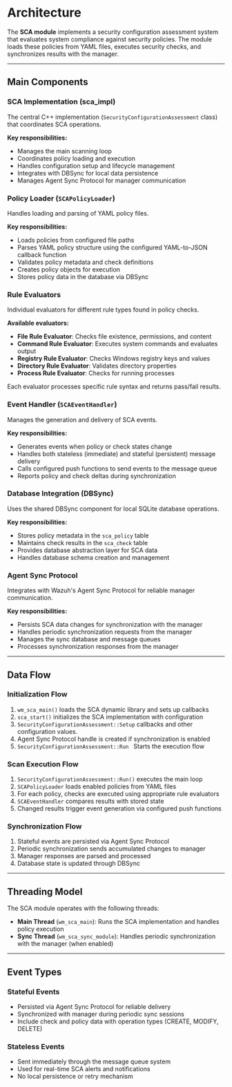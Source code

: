 # Architecture

The **SCA module** implements a security configuration assessment system that evaluates system compliance against security policies. The module loads these policies from YAML files, executes security checks, and synchronizes results with the manager.

---

## Main Components

### **SCA Implementation (sca_impl)**

The central C++ implementation (`SecurityConfigurationAssessment` class) that coordinates SCA operations.

**Key responsibilities:**
* Manages the main scanning loop
* Coordinates policy loading and execution
* Handles configuration setup and lifecycle management
* Integrates with DBSync for local data persistence
* Manages Agent Sync Protocol for manager communication

### **Policy Loader (`SCAPolicyLoader`)**

Handles loading and parsing of YAML policy files.

**Key responsibilities:**
* Loads policies from configured file paths
* Parses YAML policy structure using the configured YAML-to-JSON callback function
* Validates policy metadata and check definitions
* Creates policy objects for execution
* Stores policy data in the database via DBSync

### **Rule Evaluators**

Individual evaluators for different rule types found in policy checks.

**Available evaluators:**
* **File Rule Evaluator**: Checks file existence, permissions, and content
* **Command Rule Evaluator**: Executes system commands and evaluates output
* **Registry Rule Evaluator**: Checks Windows registry keys and values
* **Directory Rule Evaluator**: Validates directory properties
* **Process Rule Evaluator**: Checks for running processes

Each evaluator processes specific rule syntax and returns pass/fail results.

### **Event Handler (`SCAEventHandler`)**

Manages the generation and delivery of SCA events.

**Key responsibilities:**
* Generates events when policy or check states change
* Handles both stateless (immediate) and stateful (persistent) message delivery
* Calls configured push functions to send events to the message queue
* Reports policy and check deltas during synchronization

### **Database Integration (DBSync)**

Uses the shared DBSync component for local SQLite database operations.

**Key responsibilities:**
* Stores policy metadata in the `sca_policy` table
* Maintains check results in the `sca_check` table
* Provides database abstraction layer for SCA data
* Handles database schema creation and management

### **Agent Sync Protocol**

Integrates with Wazuh's Agent Sync Protocol for reliable manager communication.

**Key responsibilities:**
* Persists SCA data changes for synchronization with the manager
* Handles periodic synchronization requests from the manager
* Manages the sync database and message queues
* Processes synchronization responses from the manager

---

## Data Flow

### **Initialization Flow**
1. `wm_sca_main()` loads the SCA dynamic library and sets up callbacks
2. `sca_start()` initializes the SCA implementation with configuration
3. `SecurityConfigurationAssessment::Setup` callbacks and other configuration values.
4. Agent Sync Protocol handle is created if synchronization is enabled
5. `SecurityConfigurationAssessment::Run ` Starts the execution flow

### **Scan Execution Flow**
1. `SecurityConfigurationAssessment::Run()` executes the main loop
2. `SCAPolicyLoader` loads enabled policies from YAML files
3. For each policy, checks are executed using appropriate rule evaluators
4. `SCAEventHandler` compares results with stored state
5. Changed results trigger event generation via configured push functions

### **Synchronization Flow**
1. Stateful events are persisted via Agent Sync Protocol
2. Periodic synchronization sends accumulated changes to manager
3. Manager responses are parsed and processed
4. Database state is updated through DBSync

---

## Threading Model

The SCA module operates with the following threads:

* **Main Thread** (`wm_sca_main`): Runs the SCA implementation and handles policy execution
* **Sync Thread** (`wm_sca_sync_module`): Handles periodic synchronization with the manager (when enabled)

---

## Event Types

### Stateful Events
- Persisted via Agent Sync Protocol for reliable delivery
- Synchronized with manager during periodic sync sessions
- Include check and policy data with operation types (CREATE, MODIFY, DELETE)

### Stateless Events
- Sent immediately through the message queue system
- Used for real-time SCA alerts and notifications
- No local persistence or retry mechanism
